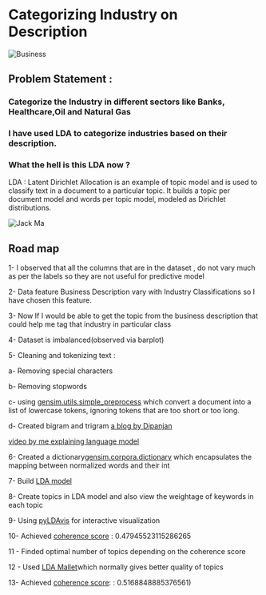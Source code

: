 # Categorizing Industry on Description #
![Business](https://i.imgur.com/E424NIy.jpg)

## Problem Statement : ## 
### Categorize the Industry in different sectors like Banks, Healthcare,Oil and Natural Gas ###
### I have used LDA to categorize industries based on their description. ###

### What the hell is this LDA now ? ###

LDA : Latent Dirichlet Allocation is an example of topic model and is used to classify text in a
document to a particular topic. It builds a topic per document model and words per topic model, modeled as
Dirichlet distributions.

![Jack Ma](https://i.imgur.com/S9nccoN.jpg)

## Road map ##

1- I observed that all the columns that are in the dataset , do not vary much as per the labels so they are not useful for predictive model

2- Data feature Business Description vary with Industry Classifications so I have chosen this feature.

3- Now If I would be able to get the topic from the business description that could help me tag that industry in particular class

4- Dataset is imbalanced(observed via barplot)

5- Cleaning and tokenizing text :

a- Removing special characters

b- Removing stopwords

c- using [ gensim.utils.simple_preprocess](https://github.com/user/repo/blob/branch/other_file.md) which convert a document into a list of lowercase tokens, ignoring tokens that are too short or too long.

d- Created bigram and trigram [a blog by Dipanjan](https://towardsdatascience.com/understanding-feature-engineering-part-3-traditional-methods-for-text-data-f6f7d70acd41)

[video by me explaining language model](https://www.youtube.com/watch?v=QQOWTtR-ipo)

6- Created a dictionary[gensim.corpora.dictionary](https://radimrehurek.com/gensim/corpora/dictionary.html) which encapsulates the mapping between normalized words and their int

7- Build [LDA model](https://radimrehurek.com/gensim/models/ldamodel.html)

8- Create topics  in LDA model and also view the weightage of keywords in each topic

9- Using [pyLDAvis](https://github.com/bmabey/pyLDAvis) for interactive visualization

10- Achieved [coherence score](https://stats.stackexchange.com/questions/375062/how-does-topic-coherence-score-in-lda-intuitively-makes-sense)
: 0.47945523115286265

11 - Finded optimal number of topics depending on the coherence score

12 - Used [LDA Mallet](https://radimrehurek.com/gensim/models/wrappers/ldamallet.html)which  normally gives better quality of topics

13- Achieved [coherence score](https://stats.stackexchange.com/questions/375062/how-does-topic-coherence-score-in-lda-intuitively-makes-sense):
: 0.5168848885376561)
